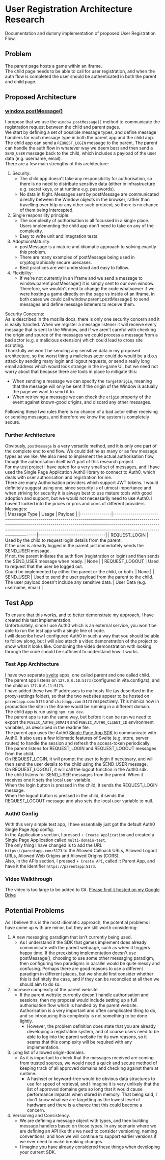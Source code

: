 # User Registration Architecture Research
Documentation and dummy implementation of proposed User Registration Flow.
## Problem
The parent page hosts a game within an iframe.  
The child page needs to be able to call for user registration, and when the auth flow is completed the user should be authenticated in both the parent and child page.
## Proposed Architecture
### [window.postMessage()](https://developer.mozilla.org/en-US/docs/Web/API/Window/postMessage)
I propose that we use the `window.postMessage()` method to communicate the registration request between the child and parent pages.  
We start by defining a set of possible message types, and define message handlers for each message type in both the parent app and the child app.  
The child app can send a `REQUEST_LOGIN` message to the parent. The parent can handle the auth flow in whatever way we deem best and then send a `SEND_USER` message back to the child, which includes a payload of the user data (e.g. username, email).  
There are a few main strengths of this architecture:  
1. Security:
    - The child app doesn't take any responsibility for authorisation, so there is no need to distribute sensitive data (either in infrastructure e.g. secret keys, or at runtime e.g. passwords).
    - No data in flight. Messages sent by postMessage are communicated directly between the Window objects in the browser, rather than travelling over http or any other such protocol, so there is no chance of them being intercepted.
2. Single responsility principle:
    - The complexity of authorisation is all focussed in a single place. Users implementing the child app don't need to take on any of the complexity.
    - Easy to write unit and integration tests.
3. Adoption/Maturity:
    - postMessage is a mature and idiomatic approach to solving exactly this problem.
    - There are many examples of postMessage being used in cryptographically secure usecases.
    - Best practices are well understood and easy to follow.  
4. Flexibility:
    - If we're not currently in an iframe and we send a message to window.parent.postMessage() it is simply sent to our own window. Therefore, we wouldn't need to change the code whatsoever if we were hosting a game directly on the page vs inside of an iframe, in both cases we could call window.parent.postMessage() to send messages and define message listeners to receive them.

[Security Concerns](https://developer.mozilla.org/en-US/docs/Web/API/Window/postMessage#security_concerns):  
As is described in the mozilla docs, there is only one security concern and it is easily handled. When we register a message listener it will receive every message that is sent to the Window, and if we aren't careful with checking the origin and source of the messages we could process a message from a bad actor (e.g. a malicious extension) which could lead to cross site scripting.  
Thankfully we won't be sending any sensitive data in my proposed architecture, so the worst thing a malicious actor could do would be a d.o.s attack by sending many login and logout requests, or send a really long email address which would look strange in the in-game UI, but we need not worry about that because there are tools in place to mitigate this:
 - When sending a message we can specify the `targetOrigin`, meaning that the message will only be sent if the origin of the Window is actually the page we want to send it to.
 - When retrieving a message we can check the `origin` property of the event against known-good origins, and discard any other messages.  

Following these two rules there is no chance of a bad actor either receiving or sending messages, and therefore we know the system is completely secure.

### Further Architecture
Obviously, `postMessage` is a very versatile method, and it is only one part of the complete end to end flow. We could define as many or as few message types as we like. We also need to implement the actual authorisation flow, though the authorisation itself isn't part of this research project.  
For my test project I have opted for a very small set of messages, and I have used the Single Page Application Auth0 library to connect to Auth0, which deals with user authorisation and registration for me.  
There are many Authorisation providers which support JWT tokens. I would definitely suggest using one, since security is of utmost importance and when striving for security it is always best to use mature tools with good adoption and support, but we would not necessarily need to use Auth0. I haven't looked into the prices or pros and cons of different providers.  
Messages:  
| Message Type   | Usage                                                                                                                                                                                                                                                                           | Payload                          |
|----------------|---------------------------------------------------------------------------------------------------------------------------------------------------------------------------------------------------------------------------------------------------------------------------------|----------------------------------|
| REQUEST_LOGIN  | Used by the child to request login details from the parent.<br>If the user is already logged in the parent just immediately sends the SEND_USER message.<br>If not, the parent initiates the auth flow (registration or login) and then sends the SEND_USER message when ready. | None                             |
| REQUEST_LOGOUT | Used to request that the user be logged out.<br>Could be implemented by either the parent or the child, or both.                                                                                                                                                                | None                             |
| SEND_USER      | Used to send the user payload from the parent to the child.<br>The user payload doesn't include any sensitive data.                                                                                                                                                             | User Data (e.g. username, email) |

## Test App
To ensure that this works, and to better demonstrate my approach, I have created this test implementation.  
Unfortunately, since I use Auth0 which is an external service, you won't be able to run the test app with a single line of code.  
I will describe how I configured Auth0 in such a way that you should be able to follow along, but I will also attach a video demonstration of the project to show what it looks like. Combining the video demonstration with looking through the code should be sufficient to understand how it works.
### Test App Architecture
I have two seperate [svelte](https://kit.svelte.dev/) apps, one called parent and one called child.  
The parent app listens on `127.0.0.10:5173` (configured in vite.config.ts), and the child on `127.0.0.11:5173`.  
I have added these two IP addresses to my hosts file (as described in the proxy-settings folder), so that the two websites appear to be hosted on `parentapp.com:5173` and `childapp.com:5173` respectively. This mimics how in production the site in the iframe would be running in a different domain.  
The child app is run using `npm run dev`.  
The parent app is run the same way, but before it can be run we need to export the `PUBLIC_AUTH0_DOMAIN` and `PUBLIC_AUTH0_CLIENT_ID` environment variables, as described in the readme file.  
The parent app uses the Auth0 [Single Page App SDK](https://auth0.com/docs/libraries/auth0-single-page-app-sdk) to communicate with Auth0. It also uses a few idiomatic features of Svelte (e.g. store, server routes) to handle the session and refresh the access-token periodically.  
The parent listens for REQUEST_LOGIN and REQUEST_LOGOUT messages from the child.  
On REQUEST_LOGIN, it will prompt the user to login if necessary, and will then send the user details to the child using the SEND_USER message.  
On REQUEST_LOGOUT, it will call the logout function in the Auth0 sdk.  
The child listens for SEND_USER messages from the parent. When it receives one it sets the local user variable.  
When the login button is pressed in the child, it sends the REQUEST_LOGIN message.  
When the logout button is pressed in the child, it sends the REQUEST_LOGOUT message and also sets the local user variable to null.  
### Auth0 Config
With this very simple test app, I have essentially just got the default Auth0 Single Page App config.  
In the Applications section, I pressed `+ Create Application` and created a Single Page Application called `multi-domain-test`.  
The only thing I have changed is to add the URL `https://parentapp.com:5173` to the Allowed Callback URLs, Allowed Logout URLs, Allowed Web Origins and Allowed Origins (CORS).  
Also, in the APIs section, I pressed `+ Create API`, called it Parent App, and have it the identifier `https://parentapp:5173`.
### Video Walkthrough
The video is too large to be added to Git. [Please find it hosted on my Google Drive](https://drive.google.com/file/d/1gxRaSEmU6si2eaSka0J2ExhRpEpXRMju/view?usp=sharing)

## Potential Problems
As I believe this is the most idiomatic approach, the potential problems I have come up with are minor, but they are still worth considering:  
1. A new messaging paradigm that isn't currently being used.
    - As I understand it the SDK that games implement does already communicate with the parent webpage, such as when it triggers happy time. If the preexisting implementation doesn't use postMessage(), choosing to use some other messaging paradigm, then configuring two paradigms in parallel would be quite messy and confusing. Perhaps there are good reasons to use a different paradigm in different places, but we should first consider whether this is definitely the case, and if they can be reconciled at all then we should aim to do so.
2. Increase complexity of the parent website.
    - If the parent website currently doesn't handle authorisation and sessions, then my proposal would include setting up a full authorisation flow which is handled by the parent website. Authorisation is a very important and often complicated thing to do, and so introducing this complexity is not something to be done lightly.
        - However, the problem definition does state that you are already developing a registration system, and of course users need to be able to log into the parent website for its own reasons, so it seems that this complexity will be required with any implementation.
3. Long list of allowed origin-domains.
    - As it is important to check that the messages received are coming from trusted sources, we would need a quick and secure method of keeping track of all approved domains and checking against them at runtime.
        - A hashset or keyword-tree would be obvious data structures to use for speed of retrieval, and I imagine it is very unlikely that the list of approved domains gets so long that it would cause performance impacts when stored in memory. That being said, I don't know what we are targetting as the lowest level of hardware and there is a chance that this could become a concern.
4. Versioning and Consistency.
    - We are defining a message object with types, and then building message handlers based on those types. In any scenario where we are defining an API like this we need to consider versioning, naming conventions, and how we will continue to support earlier versions if we ever need to make breaking changes.
    - I imagine you have already considered these things when developing your current SDK.
